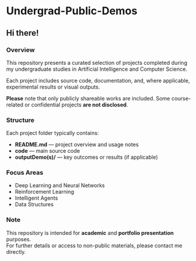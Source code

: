 # Undergrad-Public-Demos

## Hi there!

### Overview

This repository presents a curated selection of projects completed during my undergraduate studies in Artificial Intelligence and Computer Science.<br>

 Each project includes source code, documentation, and, where applicable, experimental results or visual outputs.<br>

**Please** note that only publicly shareable works are included. Some course-related or confidential projects **are not disclosed**.  <br>

### Structure

Each project folder typically contains:<br>

- **README.md** — project overview and usage notes<br>
- **code** — main source code<br>
- **outputDemo(s)/** — key outcomes or results (if applicable)<br>

### Focus Areas

- Deep Learning and Neural Networks<br>
- Reinforcement Learning <br>
- Intelligent Agents<br>
- Data Structures<br>

### Note

This repository is intended for **academic** and **portfolio presentation** purposes.<br>
 For further details or access to non-public materials, please contact me directly.<br>
